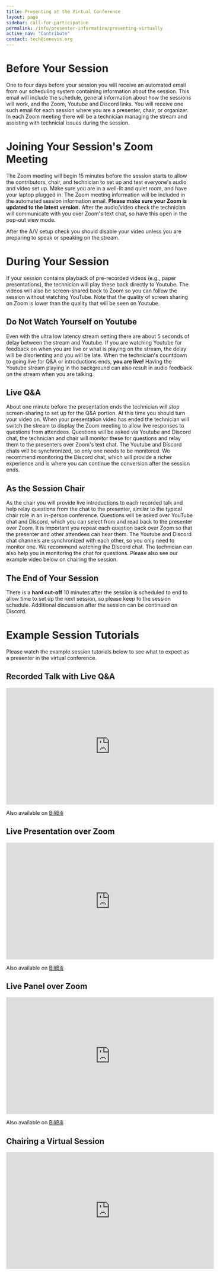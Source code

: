 ```yaml
---
title: Presenting at the Virtual Conference
layout: page
sidebar: call-for-participation
permalink: /info/presenter-information/presenting-virtually
active_nav: "Contribute"
contact: tech@ieeevis.org
---
```


# Before Your Session

One to four days before your session you will receive an automated email
from our scheduling system containing information about the session. This
email will include the schedule, general information about how the sessions
will work, and the Zoom, Youtube and Discord links.
You will receive one such email for each session where you are a presenter,
chair, or organizer.
In each Zoom meeting there will be a technician managing the stream
and assisting with technicial issues during the session.

# Joining Your Session's Zoom Meeting

The Zoom meeting will begin 15 minutes before
the session starts to allow the contributors, chair, and technician to set up
and test everyone's audio and video set up. Make sure you are in a well-lit
and quiet room, and have your laptop plugged in.
The Zoom meeting information will be included in the automated
session information email.
**Please make sure your Zoom is updated to the latest version.**
After the audio/video check the technician will communicate with
you over Zoom's text chat, so have this open in the pop-out view mode.

After the A/V setup check you should disable your video unless you are
preparing to speak or speaking on the stream.

# During Your Session

If your session contains playback of pre-recorded videos
(e.g., paper presentations), the technician will play these back directly to Youtube.
The videos will also be screen-shared back to Zoom so you can follow the session
without watching YouTube. Note that the quality of screen sharing on Zoom is lower
than the quality that will be seen on Youtube.

## Do Not Watch Yourself on Youtube

Even with the ultra low latency stream
setting there are about 5 seconds of delay between the stream and Youtube. If you
are watching Youtube for feedback on when you are live or what is playing
on the stream, the delay will be disorienting and you will be late. When the technician's
countdown to going live for Q&A or introductions ends, **you are live!**
Having the Youtube stream playing in the background can also result in audio
feedback on the stream when you are talking.

## Live Q&A

About one minute before the presentation ends the technician
will stop screen-sharing to set up for the Q&A portion. At this time you
should turn your video on.
When your presentation video has ended the technician will switch the
stream to display the Zoom meeting to allow live responses to questions
from attendees.
Questions will be asked via Youtube and Discord chat,
the technician and chair will monitor these for questions and relay them to
the presenters over Zoom's text chat.
The Youtube and Discord chats will be synchronized, so only
one needs to be monitored. We recommend monitoring the Discord chat, which will
provide a richer experience and is where you can continue the conversion
after the session ends.

## As the Session Chair

As the chair you will provide live introductions to each recorded talk
and help relay questions from the chat to the presenter, similar to the typical
chair role in an in-person conference. Questions will
be asked over YouTube chat and Discord, which you can select from and read
back to the presenter over Zoom. It is important you repeat each question
back over Zoom so that the presenter and other attendees can hear them.
The Youtube and Discord chat channels are synchronized with each other,
so you only need to monitor one. We recommend watching the Discord chat.
The technician can also help you in monitoring the chat for questions.
Please also see our example video below on chairing the session.

## The End of Your Session
There is a **hard cut-off** 10 minutes after
the session is scheduled to end to allow time to set up the next session,
so please keep to the session schedule.
Additional discussion after the session can be continued on Discord.

# Example Session Tutorials
Please watch the example session tutorials below to see what to expect as
a presenter in the virtual conference.

## Recorded Talk with Live Q&A

<iframe width="560" height="315" src="https://www.youtube-nocookie.com/embed/m-2eoQGoxFo" frameborder="0" allow="accelerometer; autoplay; clipboard-write; encrypted-media; gyroscope; picture-in-picture" allowfullscreen></iframe>

Also available on [BiliBili](https://www.bilibili.com/video/BV1jZ4y157fj)

## Live Presentation over Zoom

<iframe width="560" height="315" src="https://www.youtube-nocookie.com/embed/NSdQZKnadnw" frameborder="0" allow="accelerometer; autoplay; clipboard-write; encrypted-media; gyroscope; picture-in-picture" allowfullscreen></iframe>

Also available on [BiliBili](https://www.bilibili.com/video/BV1dk4y1k7Nj)

## Live Panel over Zoom 

<iframe width="560" height="315" src="https://www.youtube-nocookie.com/embed/Qg01LslV2xI" frameborder="0" allow="accelerometer; autoplay; clipboard-write; encrypted-media; gyroscope; picture-in-picture" allowfullscreen></iframe>

Also available on [BiliBili](https://www.bilibili.com/video/BV14A411J7ZD)

## Chairing a Virtual Session

<iframe width="560" height="315" src="https://www.youtube-nocookie.com/embed/nhb-m2C-TIg" frameborder="0" allow="accelerometer; autoplay; clipboard-write; encrypted-media; gyroscope; picture-in-picture" allowfullscreen></iframe>

